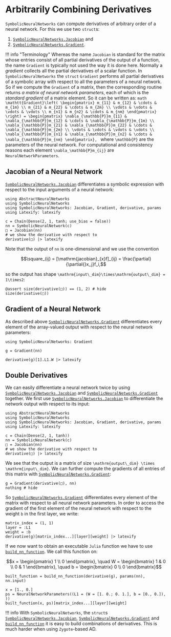 # Arbitrarily Combining Derivatives

`SymbolicNeuralNetworks` can compute derivatives of arbitrary order of a neural network. For this we use two `struct`s:
1. [`SymbolicNeuralNetworks.Jacobian`](@ref) and
2. [`SymbolicNeuralNetworks.Gradient`](@ref).

!!! info "Terminology"
    Whereas the name `Jacobian` is standard for the matrix whose entries consist of all partial derivatives of the output of a function, the name `Gradient` is typically not used the way it is done here. Normally a *gradient* collects all the partial derivatives of a scalar function. In `SymbolicNeuralNetworks` the `struct` `Gradient` performs all partial derivatives of a symbolic array with respect to all the parameters of a neural network. So if we compute the `Gradient` of a matrix, then the corresponding routine returns *a matrix of neural network parameters*, each of which is the *standard gradient* of a matrix element. So it can be written as:
    ```math
    \mathtt{Gradient}\left( \begin{pmatrix} m_{11} & m_{12} & \cdots & m_{1m} \\ m_{21} & m_{22} & \cdots & m_{2m} \\ \vdots & \vdots & \vdots & \vdots \\ m_{n1} & m_{n2} & \cdots & m_{nm} \end{pmatrix} \right) = \begin{pmatrix} \nabla_{\mathbb{P}}m_{11} & \nabla_{\mathbb{P}}m_{12} & \cdots & \nabla_{\mathbb{P}}m_{1m} \\ \nabla_{\mathbb{P}}m_{21} & \nabla_{\mathbb{P}}m_{22} & \cdots & \nabla_{\mathbb{P}}m_{2m} \\ \vdots & \vdots & \vdots & \vdots \\ \nabla_{\mathbb{P}}m_{n1} & \nabla_{\mathbb{P}}m_{n2} & \cdots & \nabla_{\mathbb{P}}m_{nm} \end{pmatrix},
    ```
    where ``\mathbb{P}`` are the parameters of the neural network. For computational and consistency reasons each element ``\nabla_\mathbb{P}m_{ij}`` are `NeuralNetworkParameters`.

## Jacobian of a Neural Network

[`SymbolicNeuralNetworks.Jacobian`](@ref) differentiates a symbolic expression with respect to the input arguments of a neural network:

```@example jacobian_gradient
using AbstractNeuralNetworks
using SymbolicNeuralNetworks
using SymbolicNeuralNetworks: Jacobian, Gradient, derivative, params
using Latexify: latexify

c = Chain(Dense(2, 1, tanh; use_bias = false))
nn = SymbolicNeuralNetwork(c)
□ = Jacobian(nn)
# we show the derivative with respect to 
derivative(□) |> latexify
```

Note that the output of `nn` is one-dimensional and we use the convention

```math
\square_{ij} = [\mathrm{jacobian}_{x}f]_{ij} = \frac{\partial}{\partial{}x_j}f_i,
```
so the output has shape ``\mathrm{input\_dim}\times\mathrm{output\_dim} = 1\times2``:

```@example jacobian_gradient
@assert size(derivative(□)) == (1, 2) # hide
size(derivative(□))
```

## Gradient of a Neural Network

As described above [`SymbolicNeuralNetworks.Gradient`](@ref) differentiates every element of the array-valued output with respect to the neural network parameters:

```@example jacobian_gradient
using SymbolicNeuralNetworks: Gradient

g = Gradient(nn)

derivative(g)[1].L1.W |> latexify
```

## Double Derivatives

We can easily differentiate a neural network twice by using [`SymbolicNeuralNetworks.Jacobian`](@ref) and [`SymbolicNeuralNetworks.Gradient`](@ref) together. We first use [`SymbolicNeuralNetworks.Jacobian`](@ref) to differentiate the network output with respect to its input:

```@example jacobian_gradient
using AbstractNeuralNetworks
using SymbolicNeuralNetworks
using SymbolicNeuralNetworks: Jacobian, Gradient, derivative, params
using Latexify: latexify

c = Chain(Dense(2, 1, tanh))
nn = SymbolicNeuralNetwork(c)
□ = Jacobian(nn)
# we show the derivative with respect to 
derivative(□) |> latexify
```

We see that the output is a matrix of size ``\mathrm{output\_dim} \times \mathrm{input\_dim}``. We can further compute the gradients of all entries of this matrix with [`SymbolicNeuralNetworks.Gradient`](@ref):

```@example jacobian_gradient
g = Gradient(derivative(□), nn)
nothing # hide
```

So [`SymbolicNeuralNetworks.Gradient`](@ref) differentiates every element of the matrix with respect to all neural network parameters. In order to access the gradient of the first element of the neural network with respect to the weight `b` in the first layer, we write:

```@example jacobian_gradient
matrix_index = (1, 1)
layer = :L1
weight = :b
derivative(g)[matrix_index...][layer][weight] |> latexify
```

If we now want to obtain an executable `Julia` function we have to use [`build_nn_function`](@ref). We call this function on:

```math
x = \begin{pmatrix} 1 \\ 0 \end{pmatrix}, \quad W = \begin{bmatrix} 1 & 0 \\ 0 & 1 \end{bmatrix}, \quad b = \begin{bmatrix} 0 \\ 0 \end{bmatrix}
```

```@example jacobian_gradient
built_function = build_nn_function(derivative(g), params(nn), nn.input)

x = [1., 0.]
ps = NeuralNetworkParameters((L1 = (W = [1. 0.; 0. 1.], b = [0., 0.]), ))
built_function(x, ps)[matrix_index...][layer][weight]
```

!!! info
    With `SymbolicNeuralNetworks`, the `struct`s [`SymbolicNeuralNetworks.Jacobian`](@ref), [`SymbolicNeuralNetworks.Gradient`](@ref) and [`build_nn_function`](@ref) it is easy to build combinations of derivatives. This is much harder when using `Zygote`-based AD.